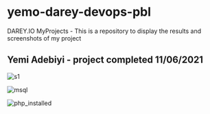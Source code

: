# yemo-darey-devops-pbl
DAREY.IO MyProjects - This is a repository to display the results and screenshots of my project
## Yemi Adebiyi - project completed 11/06/2021
![s1](https://user-images.githubusercontent.com/85507930/121713378-b399a300-cad4-11eb-9a89-9fae8e6c288b.PNG)

![msql](https://user-images.githubusercontent.com/85507930/121713568-eb084f80-cad4-11eb-8064-c878aa91a400.PNG)


![php_installed](https://user-images.githubusercontent.com/85507930/121713738-13904980-cad5-11eb-91b9-39b66820671d.PNG)
